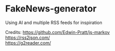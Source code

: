 # FakeNews-generator
Using AI and multiple RSS feeds for inspiration

Credits:
https://github.com/Edwin-Pratt/js-markov  
https://rss2json.com/  
https://g2reader.com/  
